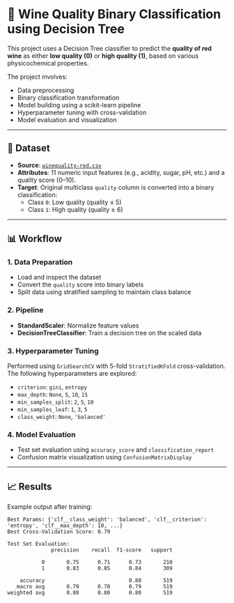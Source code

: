# 🍷 Wine Quality Binary Classification using Decision Tree

This project uses a Decision Tree classifier to predict the **quality of red wine** as either **low quality (0)** or **high quality (1)**, based on various physicochemical properties.

The project involves:
- Data preprocessing
- Binary classification transformation
- Model building using a scikit-learn pipeline
- Hyperparameter tuning with cross-validation
- Model evaluation and visualization

---

## 📁 Dataset

- **Source**: [`winequality-red.csv`](https://archive.ics.uci.edu/ml/datasets/Wine+Quality)
- **Attributes**: 11 numeric input features (e.g., acidity, sugar, pH, etc.) and a quality score (0–10).
- **Target**: Original multiclass `quality` column is converted into a binary classification:
  - Class `0`: Low quality (quality ≤ 5)
  - Class `1`: High quality (quality ≥ 6)

---

## 📊 Workflow

### 1. Data Preparation
- Load and inspect the dataset
- Convert the `quality` score into binary labels
- Split data using stratified sampling to maintain class balance

### 2. Pipeline
- **StandardScaler**: Normalize feature values
- **DecisionTreeClassifier**: Train a decision tree on the scaled data

### 3. Hyperparameter Tuning
Performed using `GridSearchCV` with 5-fold `StratifiedKFold` cross-validation. The following hyperparameters are explored:
- `criterion`: `gini`, `entropy`
- `max_depth`: `None`, `5`, `10`, `15`
- `min_samples_split`: `2`, `5`, `10`
- `min_samples_leaf`: `1`, `3`, `5`
- `class_weight`: `None`, `'balanced'`

### 4. Model Evaluation
- Test set evaluation using `accuracy_score` and `classification_report`
- Confusion matrix visualization using `ConfusionMatrixDisplay`

---

## 📈 Results

Example output after training:

```text
Best Params: {'clf__class_weight': 'balanced', 'clf__criterion': 'entropy', 'clf__max_depth': 10, ...}
Best Cross-Validation Score: 0.79

Test Set Evaluation:
              precision    recall  f1-score   support

           0       0.75      0.71      0.73       210
           1       0.83      0.85      0.84       309

    accuracy                           0.80       519
   macro avg       0.79      0.78      0.79       519
weighted avg       0.80      0.80      0.80       519

